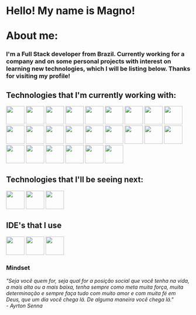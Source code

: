 # Hello! My name is Magno! <br> <br>About me:
### I'm a Full Stack developer from Brazil. Currently working for a company and on some personal projects with interest on learning new technologies, which I will be listing below. Thanks for visiting my profile!

## Technologies that I'm currently working with:
<div>
  
  <img src="https://cdn.jsdelivr.net/gh/devicons/devicon/icons/php/php-plain.svg" width="50" heigth="25"/>
  <img src="https://cdn.jsdelivr.net/gh/devicons/devicon/icons/java/java-original.svg" width="50" heigth="25"/>
  <img src="https://cdn.jsdelivr.net/gh/devicons/devicon/icons/javascript/javascript-plain.svg" width="50" heigth="25"/> 
  <img src="https://cdn.jsdelivr.net/gh/devicons/devicon/icons/typescript/typescript-original.svg" width="50" heigth="25"/>
  <img src="https://cdn.jsdelivr.net/gh/devicons/devicon@latest/icons/laravel/laravel-original.svg" width="50" heigth="25"/> 
  <img src="https://cdn.jsdelivr.net/gh/devicons/devicon/icons/spring/spring-original.svg" width="50" heigth="25"/>
  <img src="https://cdn.jsdelivr.net/gh/devicons/devicon/icons/codeigniter/codeigniter-plain-wordmark.svg" width="50" heigth="25"/> 
  <img src="https://cdn.jsdelivr.net/gh/devicons/devicon/icons/bootstrap/bootstrap-plain.svg" width="50" heigth="25"/>
  <img src="https://cdn.jsdelivr.net/gh/devicons/devicon/icons/materialui/materialui-original.svg" width="50" heigth="25"/>
  <img src="https://cdn.jsdelivr.net/gh/devicons/devicon/icons/nextjs/nextjs-original.svg" width="50" heigth="25"/>
  <img src="https://cdn.jsdelivr.net/gh/devicons/devicon/icons/vuejs/vuejs-original.svg" width="50" heigth="25"/>   
  <img src="https://cdn.jsdelivr.net/gh/devicons/devicon/icons/react/react-original.svg" width="50" heigth="25"/>
  <img src="https://cdn.jsdelivr.net/gh/devicons/devicon/icons/nodejs/nodejs-original-wordmark.svg" width="50" heigth="25"/>
  <img src="https://cdn.jsdelivr.net/gh/devicons/devicon/icons/jquery/jquery-original-wordmark.svg" width="50" heigth="25"/>       
  <img src="https://cdn.jsdelivr.net/gh/devicons/devicon/icons/npm/npm-original-wordmark.svg" width="50" heigth="25"/>
  <img src="https://cdn.jsdelivr.net/gh/devicons/devicon/icons/composer/composer-original.svg" width="50" heigth="25"/>
  <img src="https://cdn.jsdelivr.net/gh/devicons/devicon/icons/git/git-original.svg" width="50" heigth="25"/>
  <img src="https://cdn.jsdelivr.net/gh/devicons/devicon/icons/express/express-original-wordmark.svg" width="50" heigth="25"/>
  <img src="https://cdn.jsdelivr.net/gh/devicons/devicon/icons/nginx/nginx-original.svg" width="50" heigth="25"/>
  <img src="https://cdn.jsdelivr.net/gh/devicons/devicon/icons/docker/docker-plain-wordmark.svg" width="50" heigth="25"/>
  <img src="https://cdn.jsdelivr.net/gh/devicons/devicon/icons/postgresql/postgresql-plain-wordmark.svg" width="50" heigth="25"/>
  <img src="https://cdn.jsdelivr.net/gh/devicons/devicon/icons/oracle/oracle-original.svg" width="50" heigth="25"/>
  <img src="https://cdn.jsdelivr.net/gh/devicons/devicon/icons/mysql/mysql-plain-wordmark.svg" width="50" heigth="25"/>
  <img src="https://cdn.jsdelivr.net/gh/devicons/devicon/icons/sequelize/sequelize-original-wordmark.svg" width="50" heigth="25"/>
          
                
</div>

## Technologies that I'll be seeing next:

<div>
  
  <img src="https://cdn.jsdelivr.net/gh/devicons/devicon/icons/adonisjs/adonisjs-original.svg" width="50" heigth="25"/>
  <img src="https://cdn.jsdelivr.net/gh/devicons/devicon/icons/ionic/ionic-original.svg" width="50" heigth="25"/>
  <img src="https://cdn.jsdelivr.net/gh/devicons/devicon/icons/csharp/csharp-original.svg" width="50" heigth="25"/>
          
</div>

## IDE's that I use

<div>
  
  <img src="https://cdn.jsdelivr.net/gh/devicons/devicon/icons/vscode/vscode-original.svg" width="50" heigth="25"/>
  <img src="https://cdn.jsdelivr.net/gh/devicons/devicon@latest/icons/intellij/intellij-original.svg" width="50" heigth="25"/>
  <img src="https://cdn.jsdelivr.net/gh/devicons/devicon/icons/phpstorm/phpstorm-plain.svg" width="50" heigth="25" />     
          
</div>

### Mindset

*"Seja você quem for, seja qual for a posição social que você tenha na vida, a mais alta ou a mais baixa, tenha sempre como meta muita força, muita determinação e sempre faça tudo com muito amor e com muita fé em Deus, que um dia você chega lá. De alguma maneira você chega lá." <br> - Ayrton Senna*
